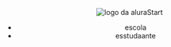 <!DOCTYPE html>
<html lang="en">
<head>
    <meta charset="UTF-8">
    <meta http-equiv="X-UA-Compatible" content="IE=edge">
    <meta name="viewport" content="width=device-width, initial-scale=1.0">
    <title>Document</title>
    <link rel="stylesheet" href="style.css">
</head>
<body>
    <header> 
     <img class="cabecalho-imagem"src="/home/escola/Área de Trabalho/site da bianca/bia-m.webp" alt="logo da aluraStart">
    <ul>
        <li>escola</li>
        <li>esstudaante</li>
    </ul>
    </header>
    
</body>
</html>